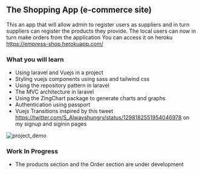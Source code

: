 ## The Shopping App (e-commerce site)
This an app that will allow admin to register users as suppliers and in turn suppliers can register the products they provide.
The local users can now in turn make orders from the application
You can access it on heroku https://empress-shop.herokuapp.com/

### What you will learn
- Using laravel and Vuejs in a project
- Styling vuejs components using sass and tailwind css
- Using the repository pattern in laravel
- The MVC architecture in laravel
- Using the ZingChart package to generate charts and graphs
- Authentication using passport
- Vuejs Transitions inspired by this tweet https://twitter.com/S_Alwayshungry/status/1298182551954046978 on my signup and siginin pages

![project_demo](https://user-images.githubusercontent.com/34396651/117752037-c6436280-b21e-11eb-8693-13487963cb09.gif)

### Work In Progress
- The products section and the Order section are under development
